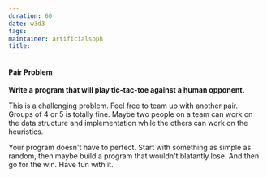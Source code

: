 ```yaml
---
duration: 60
date: w3d3
tags:
maintainer: artificialsoph
title:
---
```


#### Pair Problem

**Write a program that will play tic-tac-toe against a human opponent.**

This is a challenging problem. Feel free to team up with another pair. Groups of 4 or 5 is totally fine. Maybe two people on a team can work on the data structure and implementation while the others can work on the heuristics.

Your program doesn't have to perfect. Start with something as simple as random, then maybe build a program that wouldn't blatantly lose. And then go for the win. Have fun with it.
